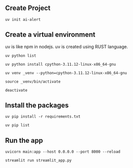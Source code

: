 ## Create Project
```
uv init ai-alert
```

## Create a virtual environment
uv is like npm in nodejs. uv is created using RUST language.
```
uv python list

uv python install cpython-3.11.12-linux-x86_64-gnu 

uv venv _venv --python=cpython-3.11.12-linux-x86_64-gnu

source _venv/bin/activate

deactivate
```
## Install the packages
```
uv pip install -r requirements.txt

uv pip list
```

## Run the app
```
uvicorn main:app --host 0.0.0.0 --port 8000 --reload

streamlit run streamlit_app.py
```